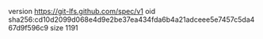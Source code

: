 version https://git-lfs.github.com/spec/v1
oid sha256:cd10d2099d068e4d9e2be37ea434fda6b4a21adceee5e7457c5da467d9f596c9
size 1191
